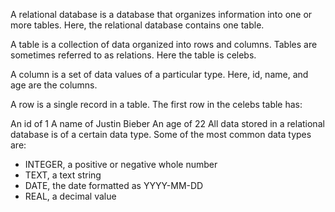 A relational database is a database that organizes information into one or more tables. Here, the relational database contains one table.

A table is a collection of data organized into rows and columns. Tables are sometimes referred to as relations. Here the table is celebs.

A column is a set of data values of a particular type. Here, id, name, and age are the columns.

A row is a single record in a table. The first row in the celebs table has:

An id of 1
A name of Justin Bieber
An age of 22
All data stored in a relational database is of a certain data type. Some of the most common data types are:

- INTEGER, a positive or negative whole number
- TEXT, a text string
- DATE, the date formatted as YYYY-MM-DD
- REAL, a decimal value